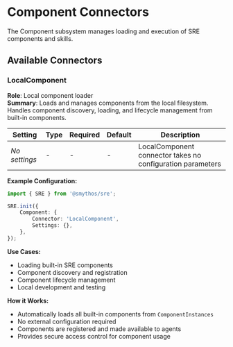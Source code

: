 # Component Connectors

The Component subsystem manages loading and execution of SRE components and skills.

## Available Connectors

### LocalComponent

**Role**: Local component loader  
**Summary**: Loads and manages components from the local filesystem. Handles component discovery, loading, and lifecycle management from built-in components.

| Setting       | Type | Required | Default | Description                                                |
| ------------- | ---- | -------- | ------- | ---------------------------------------------------------- |
| _No settings_ | -    | -        | -       | LocalComponent connector takes no configuration parameters |

**Example Configuration:**

```typescript
import { SRE } from '@smythos/sre';

SRE.init({
    Component: {
        Connector: 'LocalComponent',
        Settings: {},
    },
});
```

**Use Cases:**

-   Loading built-in SRE components
-   Component discovery and registration
-   Component lifecycle management
-   Local development and testing

**How it Works:**

-   Automatically loads all built-in components from `ComponentInstances`
-   No external configuration required
-   Components are registered and made available to agents
-   Provides secure access control for component usage
